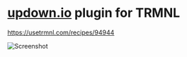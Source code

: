 # [updown.io](https://updown.io/) plugin for TRMNL

<https://usetrmnl.com/recipes/94944>

![Screenshot](https://trmnl.s3.us-east-2.amazonaws.com/u4dc4o36t7e0b4l3w1yosd15yngk?response-content-disposition=inline%3B%20filename%3D%22plugin-92efee%22%3B%20filename%2A%3DUTF-8%27%27plugin-92efee&response-content-type=image%2Fpng&X-Amz-Algorithm=AWS4-HMAC-SHA256&X-Amz-Credential=AKIA47CRUQUU4VKBBMOF%2F20250623%2Fus-east-2%2Fs3%2Faws4_request&X-Amz-Date=20250623T170516Z&X-Amz-Expires=300&X-Amz-SignedHeaders=host&X-Amz-Signature=860717435f495b2b7f4e35e2ea61202a413a7572cd537c3982d4d7b7497addcb)
